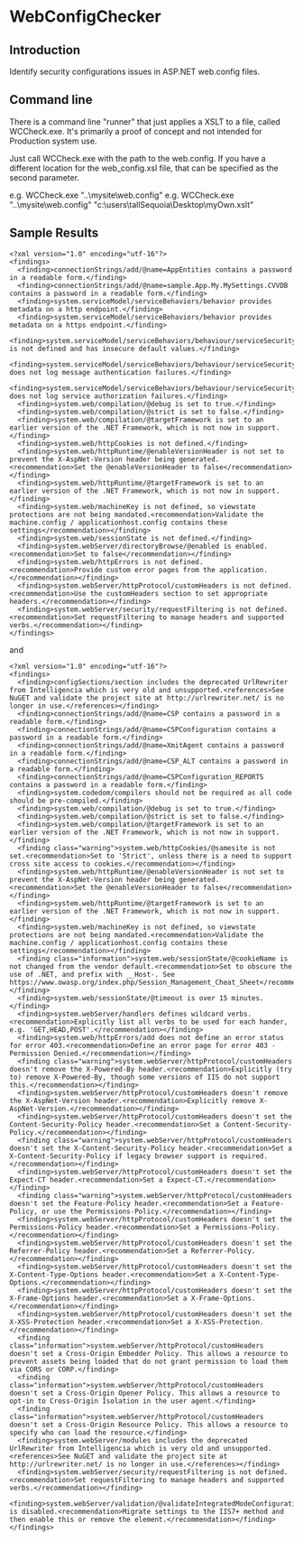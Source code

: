 # WebConfigChecker

## Introduction
Identify security configurations issues in ASP.NET web.config files.

## Command line

There is a command line "runner" that just applies a XSLT to a file, called WCCheck.exe. It's primarily a proof of concept and not intended for Production system use.

Just call WCCheck.exe with the path to the web.config. If you have a different location for the web_config.xsl file, that can be specified as the second parameter.

e.g. WCCheck.exe "..\mysite\web.config"
e.g. WCCheck.exe "..\mysite\web.config" "c:\users\tallSequoia\Desktop\myOwn.xslt"

## Sample Results
    <?xml version="1.0" encoding="utf-16"?>
    <findings>
      <finding>connectionStrings/add/@name=AppEntities contains a password in a readable form.</finding>
      <finding>connectionStrings/add/@name=sample.App.My.MySettings.CVVDB contains a password in a readable form.</finding>
      <finding>system.serviceModel/serviceBehaviors/behavior provides metadata on a http endpoint.</finding>
      <finding>system.serviceModel/serviceBehaviors/behavior provides metadata on a https endpoint.</finding>
      <finding>system.serviceModel/serviceBehaviors/behaviour/serviceSecurityAudit is not defined and has insecure default values.</finding>
      <finding>system.serviceModel/serviceBehaviors/behaviour/serviceSecurityAudit does not log message authentication failures.</finding>
      <finding>system.serviceModel/serviceBehaviors/behaviour/serviceSecurityAudit does not log service authorization failures.</finding>
      <finding>system.web/compilation/@debug is set to true.</finding>
      <finding>system.web/compilation/@strict is set to false.</finding>
      <finding>system.web/compilation/@targetFramework is set to an earlier version of the .NET Framework, which is not now in support.</finding>
      <finding>system.web/httpCookies is not defined.</finding>
      <finding>system.web/httpRuntime/@enableVersionHeader is not set to prevent the X-AspNet-Version header being generated.<recommendation>Set the @enableVersionHeader to false</recommendation></finding>
      <finding>system.web/httpRuntime/@targetFramework is set to an earlier version of the .NET Framework, which is not now in support.</finding>
      <finding>system.web/machineKey is not defined, so viewstate protections are not being mandated.<recommendation>Validate the machine.config / applicationhost.config contains these settings</recommendation></finding>
      <finding>system.web/sessionState is not defined.</finding>
      <finding>system.webServer/directoryBrowse/@enabled is enabled.<recommendation>Set to false</recommendation></finding>
      <finding>system.web/httpErrors is not defined.<recommendation>Provide custom error pages from the application.</recommendation></finding>
      <finding>system.webServer/httpProtocol/customHeaders is not defined.<recommendation>Use the customHeaders section to set appropriate headers.</recommendation></finding>
      <finding>system.webServer/security/requestFiltering is not defined.<recommendation>Set requestFiltering to manage headers and supported verbs.</recommendation></finding>
    </findings>

and

    <?xml version="1.0" encoding="utf-16"?>
    <findings>
      <finding>configSections/section includes the deprecated UrlRewriter from Intelligencia which is very old and unsupported.<references>See NuGET and validate the project site at http://urlrewriter.net/ is no longer in use.</references></finding>
      <finding>connectionStrings/add/@name=CSP contains a password in a readable form.</finding>
      <finding>connectionStrings/add/@name=CSPConfiguration contains a password in a readable form.</finding>
      <finding>connectionStrings/add/@name=XmitAgent contains a password in a readable form.</finding>
      <finding>connectionStrings/add/@name=CSP_ALT contains a password in a readable form.</finding>
      <finding>connectionStrings/add/@name=CSPConfiguration_REPORTS contains a password in a readable form.</finding>
      <finding>system.codedom/compilers should not be required as all code should be pre-compiled.</finding>
      <finding>system.web/compilation/@debug is set to true.</finding>
      <finding>system.web/compilation/@strict is set to false.</finding>
      <finding>system.web/compilation/@targetFramework is set to an earlier version of the .NET Framework, which is not now in support.</finding>
      <finding class="warning">system.web/httpCookies/@samesite is not set.<recommendation>Set to 'Strict', unless there is a need to support cross site access to cookies.</recommendation></finding>
      <finding>system.web/httpRuntime/@enableVersionHeader is not set to prevent the X-AspNet-Version header being generated.<recommendation>Set the @enableVersionHeader to false</recommendation></finding>
      <finding>system.web/httpRuntime/@targetFramework is set to an earlier version of the .NET Framework, which is not now in support.</finding>
      <finding>system.web/machineKey is not defined, so viewstate protections are not being mandated.<recommendation>Validate the machine.config / applicationhost.config contains these settings</recommendation></finding>
      <finding class="information">system.web/sessionState/@cookieName is not changed from the vendor default.<recommendation>Set to obscure the use of .NET, and prefix with __Host-. See https://www.owasp.org/index.php/Session_Management_Cheat_Sheet</recommendation></finding>
      <finding>system.web/sessionState/@timeout is over 15 minutes.</finding>
      <finding>system.webServer/handlers defines wildcard verbs.<recommendation>Explicitly list all verbs to be used for each hander, e.g. 'GET,HEAD,POST'.</recommendation></finding>
      <finding>system.web/httpErrors/add does not define an error status for error 403.<recommendation>Define an error page for error 403 - Permission Denied.</recommendation></finding>
      <finding class="warning">system.webServer/httpProtocol/customHeaders doesn't remove the X-Powered-By header.<recommendation>Explicitly (try to) remove X-Powered-By, though some versions of IIS do not support this.</recommendation></finding>
      <finding>system.webServer/httpProtocol/customHeaders doesn't remove the X-AspNet-Version header.<recommendation>Explicitly remove X-AspNet-Version.</recommendation></finding>
      <finding>system.webServer/httpProtocol/customHeaders doesn't set the Content-Security-Policy header.<recommendation>Set a Content-Security-Policy.</recommendation></finding>
      <finding class="warning">system.webServer/httpProtocol/customHeaders doesn't set the X-Content-Security-Policy header.<recommendation>Set a X-Content-Security-Policy if legacy browser support is required.</recommendation></finding>
      <finding>system.webServer/httpProtocol/customHeaders doesn't set the Expect-CT header.<recommendation>Set a Expect-CT.</recommendation></finding>
      <finding class="warning">system.webServer/httpProtocol/customHeaders doesn't set the Feature-Policy header.<recommendation>Set a Feature-Policy, or use the Permissions-Policy.</recommendation></finding>
      <finding>system.webServer/httpProtocol/customHeaders doesn't set the Permissions-Policy header.<recommendation>Set a Permissions-Policy.</recommendation></finding>
      <finding>system.webServer/httpProtocol/customHeaders doesn't set the Referrer-Policy header.<recommendation>Set a Referrer-Policy.</recommendation></finding>
      <finding>system.webServer/httpProtocol/customHeaders doesn't set the X-Content-Type-Options header.<recommendation>Set a X-Content-Type-Options.</recommendation></finding>
      <finding>system.webServer/httpProtocol/customHeaders doesn't set the X-Frame-Options header.<recommendation>Set a X-Frame-Options.</recommendation></finding>
      <finding>system.webServer/httpProtocol/customHeaders doesn't set the X-XSS-Protection header.<recommendation>Set a X-XSS-Protection.</recommendation></finding>
      <finding class="information">system.webServer/httpProtocol/customHeaders doesn't set a Cross-Origin Embedder Policy. This allows a resource to prevent assets being loaded that do not grant permission to load them via CORS or CORP.</finding>
      <finding class="information">system.webServer/httpProtocol/customHeaders doesn't set a Cross-Origin Opener Policy. This allows a resource to opt-in to Cross-Origin Isolation in the user agent.</finding>
      <finding class="information">system.webServer/httpProtocol/customHeaders doesn't set a Cross-Origin Resource Policy. This allows a resource to specify who can load the resource.</finding>
      <finding>system.webServer/modules includes the deprecated UrlRewriter from Intelligencia which is very old and unsupported.<references>See NuGET and validate the project site at http://urlrewriter.net/ is no longer in use.</references></finding>
      <finding>system.webServer/security/requestFiltering is not defined.<recommendation>Set requestFiltering to manage headers and supported verbs.</recommendation></finding>
      <finding>system.webServer/validation/@validateIntegratedModeConfiguration is disabled.<recommendation>Migrate settings to the IIS7+ method and then enable this or remove the element.</recommendation></finding>
    </findings>
    
